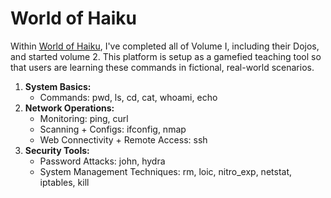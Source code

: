 # World of Haiku

&#x20;Within [World of Haiku](https://play.haikuinc.io/game), I've completed all of Volume I, including their Dojos, and started volume 2. This platform is setup as a gamefied teaching tool so that users are learning these commands in fictional, real-world scenarios.

1. **System Basics:**
   * Commands: pwd, ls, cd, cat, whoami, echo
2. **Network Operations:**
   * Monitoring: ping, curl
   * Scanning + Configs: ifconfig, nmap
   * Web Connectivity + Remote Access: ssh
3. **Security Tools:**
   * Password Attacks: john, hydra
   * System Management Techniques: rm, loic, nitro\_exp, netstat, iptables, kill

<figure><img src="../.gitbook/assets/Screenshot 2024-01-11 at 2.53.27 PM.jpg" alt=""><figcaption></figcaption></figure>
